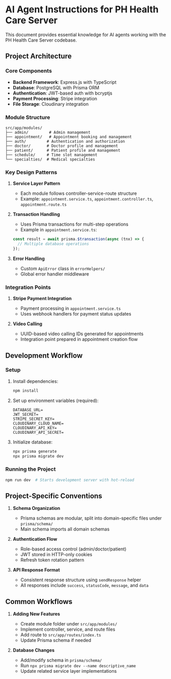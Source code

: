 # AI Agent Instructions for PH Health Care Server

This document provides essential knowledge for AI agents working with the PH Health Care Server codebase.

## Project Architecture

### Core Components
- **Backend Framework**: Express.js with TypeScript
- **Database**: PostgreSQL with Prisma ORM
- **Authentication**: JWT-based auth with bcryptjs
- **Payment Processing**: Stripe integration
- **File Storage**: Cloudinary integration

### Module Structure
```
src/app/modules/
├── admin/         # Admin management
├── appointment/   # Appointment booking and management
├── auth/         # Authentication and authorization
├── doctor/       # Doctor profile and management
├── patient/      # Patient profile and management
├── schedule/     # Time slot management
└── specialties/  # Medical specialties
```

### Key Design Patterns

1. **Service Layer Pattern**
   - Each module follows controller-service-route structure
   - Example: `appointment.service.ts`, `appointment.controller.ts`, `appointment.route.ts`

2. **Transaction Handling**
   - Uses Prisma transactions for multi-step operations
   - Example in `appointment.service.ts`:
   ```typescript
   const result = await prisma.$transaction(async (tnx) => {
     // Multiple database operations
   });
   ```

3. **Error Handling**
   - Custom `ApiError` class in `errorHelpers/`
   - Global error handler middleware

### Integration Points

1. **Stripe Payment Integration**
   - Payment processing in `appointment.service.ts`
   - Uses webhook handlers for payment status updates

2. **Video Calling**
   - UUID-based video calling IDs generated for appointments
   - Integration point prepared in appointment creation flow

## Development Workflow

### Setup
1. Install dependencies:
   ```bash
   npm install
   ```
2. Set up environment variables (required):
   ```
   DATABASE_URL=
   JWT_SECRET=
   STRIPE_SECRET_KEY=
   CLOUDINARY_CLOUD_NAME=
   CLOUDINARY_API_KEY=
   CLOUDINARY_API_SECRET=
   ```
3. Initialize database:
   ```bash
   npx prisma generate
   npx prisma migrate dev
   ```

### Running the Project
```bash
npm run dev  # Starts development server with hot-reload
```

## Project-Specific Conventions

1. **Schema Organization**
   - Prisma schemas are modular, split into domain-specific files under `prisma/schema/`
   - Main schema imports all domain schemas

2. **Authentication Flow**
   - Role-based access control (admin/doctor/patient)
   - JWT stored in HTTP-only cookies
   - Refresh token rotation pattern

3. **API Response Format**
   - Consistent response structure using `sendResponse` helper
   - All responses include `success`, `statusCode`, `message`, and `data`

## Common Workflows

1. **Adding New Features**
   - Create module folder under `src/app/modules/`
   - Implement controller, service, and route files
   - Add route to `src/app/routes/index.ts`
   - Update Prisma schema if needed

2. **Database Changes**
   - Add/modify schema in `prisma/schema/`
   - Run `npx prisma migrate dev --name descriptive_name`
   - Update related service layer implementations